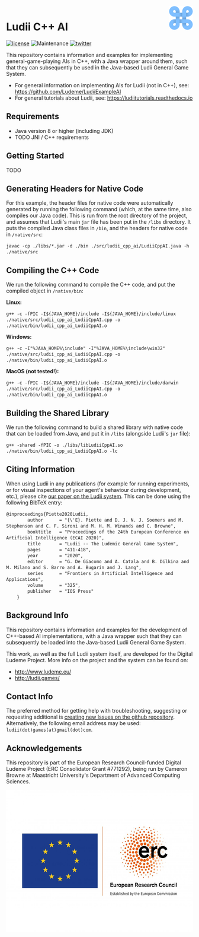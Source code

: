 <img align="right" src="./resources/ludii-logo-64x64.png">

# Ludii C++ AI

[![license](https://img.shields.io/github/license/Ludeme/Ludii_AI_Cpp)](LICENSE)
![Maintenance](https://img.shields.io/badge/Maintained%3F-yes-green.svg)
[![twitter](https://img.shields.io/twitter/follow/ludiigames?style=social)](https://twitter.com/intent/follow?screen_name=ludiigames)

This repository contains information and examples for implementing general-game-playing AIs
in C++, with a Java wrapper around them, such that they can subsequently be used
in the Java-based Ludii General Game System.

- For general information on implementing AIs for Ludii (not in C++), see: https://github.com/Ludeme/LudiiExampleAI
- For general tutorials about Ludii, see: https://ludiitutorials.readthedocs.io

## Requirements

- Java version 8 or higher (including JDK)
- TODO JNI / C++ requirements

## Getting Started

TODO

## Generating Headers for Native Code

For this example, the header files for native code were automatically generated by running the following
command (which, at the same time, also compiles our Java code). This is run from the root directory of
the project, and assumes that Ludii's main `jar` file has been put in the `/libs` directory. It puts the
compiled Java class files in `/bin`, and the headers for native code in `/native/src`:

```
javac -cp ./libs/*.jar -d ./bin ./src/ludii_cpp_ai/LudiiCppAI.java -h ./native/src
```

## Compiling the C++ Code

We run the following command to compile the C++ code, and put the compiled object in `/native/bin`:

**Linux:**
```
g++ -c -fPIC -I${JAVA_HOME}/include -I${JAVA_HOME}/include/linux ./native/src/ludii_cpp_ai_LudiiCppAI.cpp -o ./native/bin/ludii_cpp_ai_LudiiCppAI.o
```

**Windows:**
```
g++ -c -I"%JAVA_HOME%\include" -I"%JAVA_HOME%\include\win32" ./native/src/ludii_cpp_ai_LudiiCppAI.cpp -o ./native/bin/ludii_cpp_ai_LudiiCppAI.o
```

**MacOS (not tested!):**
```
g++ -c -fPIC -I${JAVA_HOME}/include -I${JAVA_HOME}/include/darwin ./native/src/ludii_cpp_ai_LudiiCppAI.cpp -o ./native/bin/ludii_cpp_ai_LudiiCppAI.o
```

## Building the Shared Library

We run the following command to build a shared library with native code that can be loaded from Java,
and put it in `/libs` (alongside Ludii's `jar` file):

```
g++ -shared -fPIC -o ./libs/libLudiiCppAI.so ./native/bin/ludii_cpp_ai_LudiiCppAI.o -lc
```

## Citing Information

When using Ludii in any publications (for example for running experiments, or
for visual inspections of your agent's behaviour during development, etc.), 
please cite [our paper on the Ludii system](http://ecai2020.eu/papers/1248_paper.pdf).
This can be done using the following BibTeX entry:


	@inproceedings{Piette2020Ludii,
            author      = "{\'E}. Piette and D. J. N. J. Soemers and M. Stephenson and C. F. Sironi and M. H. M. Winands and C. Browne",
            booktitle   = "Proceedings of the 24th European Conference on Artificial Intelligence (ECAI 2020)",
            title       = "Ludii -- The Ludemic General Game System",
            pages       = "411-418",
            year        = "2020",
            editor      = "G. De Giacomo and A. Catala and B. Dilkina and M. Milano and S. Barro and A. Bugarín and J. Lang",
            series      = "Frontiers in Artificial Intelligence and Applications",
            volume      = "325",
	        publisher   = "IOS Press"
        }

## Background Info

This repository contains information and examples for the development of C++-based
AI implementations, with a Java wrapper such that they can subsequently be loaded
into the Java-based Ludii General Game System.

This work, as well as the full Ludii system itself, are developed for the
Digital Ludeme Project. More info on the project and the system can be found on:

- http://www.ludeme.eu/
- http://ludii.games/

## Contact Info

The preferred method for getting help with troubleshooting, suggesting or
requesting additional is [creating new Issues on the github repository](https://github.com/Ludeme/Ludii_AI_Cpp/issues).
Alternatively, the following email address may be used: `ludii(dot)games(at)gmail(dot)com`.

## Acknowledgements

This repository is part of the European Research Council-funded Digital Ludeme Project (ERC Consolidator Grant \#771292), being run by Cameron Browne at Maastricht University's Department of Advanced Computing Sciences. 

<a href="https://erc.europa.eu/"><img src="./resources/LOGO_ERC-FLAG_EU_.jpg" title="Funded by the European Research Council" alt="European Research Council Logo" height="384"></a>
